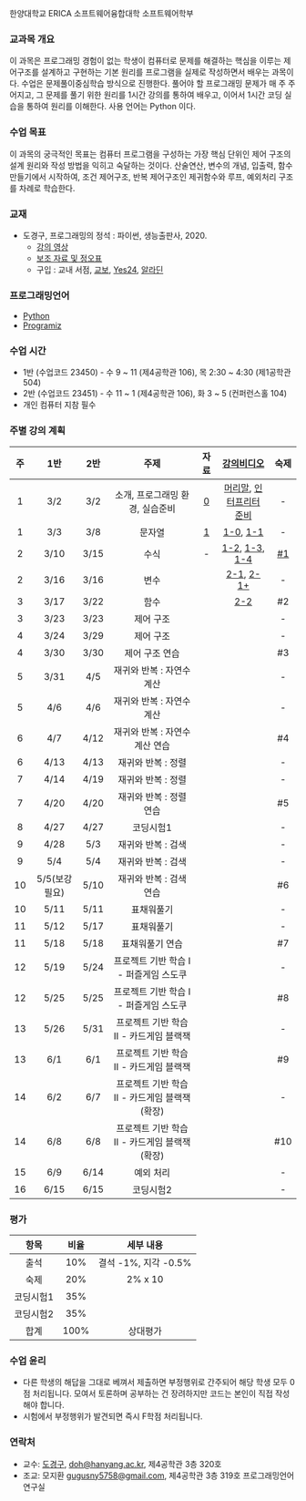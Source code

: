 한양대학교 ERICA 소프트웨어융합대학 소프트웨어학부

### 교과목 개요

이 과목은 프로그래밍 경험이 없는 학생이 컴퓨터로 문제를 해결하는 핵심을 이루는 제어구조를 설계하고 구현하는 기본 원리를 프로그램을 실제로 작성하면서 배우는 과목이다. 수업은 문제풀이중심학습 방식으로 진행한다. 풀어야 할 프로그래밍 문제가 매 주 주어지고, 그 문제를 풀기 위한 원리를 1시간 강의를 통하여 배우고, 이어서 1시간 코딩 실습을 통하여 원리를 이해한다. 사용 언어는 Python 이다.

### 수업 목표
이 과목의 궁극적인 목표는 컴퓨터 프로그램을 구성하는 가장 핵심 단위인 제어 구조의 설계 원리와 작성 방법을 익히고 숙달하는 것이다. 산술연산, 변수의 개념, 입출력, 함수만들기에서 시작하여, 조건 제어구조, 반복 제어구조인 제귀함수와 루프, 예외처리 구조를 차례로 학습한다.

### 교재
- 도경구, 프로그래밍의 정석 : 파이썬, 생능출판사, 2020.
  - [강의 영상](https://youtube.com/playlist?list=PL0UNsS2daHTyoDTctKpITfbW1UtR5ig6L)
  - [보조 자료 및 정오표](https://drive.google.com/drive/folders/1RMa0oL91nP98BOVWfx0tYWFbhhU5VjKy?usp=sharing)
  - 구입 : 교내 서점, [교보](http://www.kyobobook.co.kr/product/detailViewKor.laf?mallGb=KOR&ejkGb=KOR&barcode=9788970504735&orderClick=LA6), [Yes24](http://www.yes24.com/Product/Goods/96546953), [알라딘](https://www.aladin.co.kr/shop/wproduct.aspx?ItemId=259540630)

### 프로그래밍언어
- [Python](https://www.python.org/)
- [Programiz](https://www.programiz.com/python-programming/online-compiler/)

### 수업 시간

- 1반 (수업코드 23450) - 수 9 ~ 11 (제4공학관 106), 목 2:30 ~ 4:30 (제1공학관 504)
- 2반 (수업코드 23451) - 수 11 ~ 1 (제4공학관 106), 화 3 ~ 5 (컨퍼런스홀 104)
- 개인 컴퓨터 지참 필수

### 주별 강의 계획

| 주 | 1반 | 2반 | 주제 | 자료 | [강의비디오](https://youtube.com/playlist?list=PL0UNsS2daHTyoDTctKpITfbW1UtR5ig6L) | 숙제 |
|:----:|:-----:|:-----:|:-----:|:-----:|:-----:|:-----:|
|  1  | 3/2 | 3/2 | 소개, 프로그래밍 환경, 실습준비 | [0](chapter0.pdf) | [머리말](https://youtu.be/8ymoTOh-S64), [인터프리터 준비](https://youtu.be/kzd5YqgZ7ZI) | - |
|  1  | 3/3 | 3/8 | 문자열 | [1](chapter1.pdf) | [1-0](https://youtu.be/ELYgp3tbbWA), [1-1](https://youtu.be/FqqoJxUfJXU) | - |
|  2  | 3/10 | 3/15 | 수식 | - |  [1-2](https://youtu.be/dB3k-8c9xyw), [1-3](https://youtu.be/G2YRBvgiLQM), [1-4](https://youtu.be/pBUJIPDO9Jc) | [#1](hw1.md) |
|  2  | 3/16 | 3/16 | 변수 | |  [2-1](https://youtu.be/jUf_Whd84Js), [2-1+](https://youtu.be/FucqINsag-w) | - |
|  3  | 3/17 | 3/22 | 함수 | |  [2-2](https://youtu.be/rhnkRaDvKVI) | #2 |
|  3  | 3/23 | 3/23 | 제어 구조 | |   | - |
|  4  | 3/24 | 3/29 | 제어 구조 | |   | - |
|  4  | 3/30 | 3/30 | 제어 구조 연습 | |   | #3 |
|  5  | 3/31 | 4/5 | 재귀와 반복 : 자연수 계산 | |   | - |
|  5  | 4/6 | 4/6 | 재귀와 반복 : 자연수 계산 | |   | - |
|  6  | 4/7 | 4/12 | 재귀와 반복 : 자연수 계산 연습| |   | #4 |
|  6  | 4/13 | 4/13 | 재귀와 반복 : 정렬 | |   | - |
|  7  | 4/14 | 4/19 | 재귀와 반복 : 정렬 | |   | - |
|  7  | 4/20 | 4/20 | 재귀와 반복 : 정렬 연습 | |   | #5 |
|  8  | 4/27 | 4/27 | 코딩시험1 | |   | - |
|  9  | 4/28 | 5/3 | 재귀와 반복 : 검색 | |   | - |
|  9  | 5/4 | 5/4 | 재귀와 반복 : 검색 | |   | - |
|  10  | 5/5(보강필요) | 5/10 | 재귀와 반복 : 검색 연습 | |   | #6 |
|  10 | 5/11 | 5/11 | 표채워풀기 | |   | - |
|  11 | 5/12 | 5/17 | 표채워풀기 | |   | - |
|  11 | 5/18 | 5/18 | 표채워풀기 연습 | |   | #7 |
|  12 | 5/19 | 5/24 | 프로젝트 기반 학습 I - 퍼즐게임 스도쿠 | |   | - |
|  12 | 5/25 | 5/25 | 프로젝트 기반 학습 I - 퍼즐게임 스도쿠 | |   | #8 |
|  13 | 5/26 | 5/31 | 프로젝트 기반 학습 II - 카드게임 블랙잭 | |   | - |
|  13 | 6/1 | 6/1 | 프로젝트 기반 학습 II - 카드게임 블랙잭 | |   | #9 |
|  14 | 6/2| 6/7 | 프로젝트 기반 학습 II - 카드게임 블랙잭 (확장) | |   | - |
|  14 | 6/8| 6/8 | 프로젝트 기반 학습 II - 카드게임 블랙잭 (확장) | |   | #10 |
|  15 | 6/9 | 6/14 | 예외 처리 | |   | - |
|  16 | 6/15 | 6/15 | 코딩시험2 | |   | - |

### 평가

| 항목 | 비율 | 세부 내용 |
|:---:|:---:|:---:|
| 출석 | 10% | 결석 -1%, 지각 -0.5% |
| 숙제 | 20% | 2% x 10 |
| 코딩시험1 | 35% |  |
| 코딩시험2 | 35% |  |
| 합계 | 100% | 상대평가 | 

### 수업 윤리
- 다른 학생의 해답을 그대로 베껴서 제출하면 부정행위로 간주되어 해당 학생 모두 0점 처리됩니다. 모여서 토론하며 공부하는 건 장려하지만 코드는 본인이 직접 작성해야 합니다.
- 시험에서 부정행위가 발견되면 즉시 F학점 처리됩니다.

### 연락처

-	교수: [도경구](http://doggzone.github.io/home), doh@hanyang.ac.kr, 제4공학관 3층 320호
-	조교: 모지환 gugusny5758@gmail.com, 제4공학관 3층 319호 프로그래밍언어연구실
